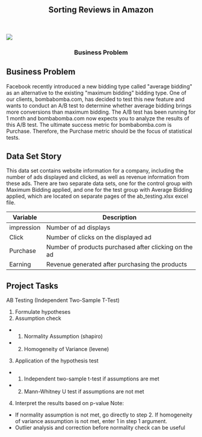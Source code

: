 <h2 align="center">Sorting Reviews in Amazon</h3>
<br>
<br>
<img algin="center" src="https://github.com/ahmetzeki/A-B-testing-of-Facebook-s-biddings/blob/master/image.jpeg"/>
<h3 align="center">Business Problem</h3>


## Business Problem


Facebook recently introduced a new bidding type called "average bidding" as an alternative to the
existing "maximum bidding" bidding type. One of our clients, bombabomba.com, has decided to test this new
feature and wants to conduct an A/B test to determine whether average bidding brings more conversions than
maximum bidding. The A/B test has been running for 1 month and bombabomba.com now expects you to analyze
the results of this A/B test. The ultimate success metric for bombabomba.com is Purchase. Therefore,
the Purchase metric should be the focus of statistical tests.

## Data Set Story

This data set contains website information for a company, including the number of ads displayed and clicked,
as well as revenue information from these ads. There are two separate data sets, one for the control group
with Maximum Bidding applied, and one for the test group with Average Bidding applied, which are located on
separate pages of the ab_testing.xlsx excel file.

| Variable | Description |
| --- | --- |
| impression | Number of ad displays |
| Click | Number of clicks on the displayed ad |
| Purchase | Number of products purchased after clicking on the ad |
| Earning | Revenue generated after purchasing the products |



## Project Tasks

AB Testing (Independent Two-Sample T-Test)


1. Formulate hypotheses
2. Assumption check
- 1. Normality Assumption (shapiro)
- 2. Homogeneity of Variance (levene)
3. Application of the hypothesis test
- 1. Independent two-sample t-test if assumptions are met
- 2. Mann-Whitney U test if assumptions are not met
4. Interpret the results based on p-value
Note:
- If normality assumption is not met, go directly to step 2. If homogeneity of variance assumption is not
met, enter 1 in step 1 argument.
- Outlier analysis and correction before normality check can be useful